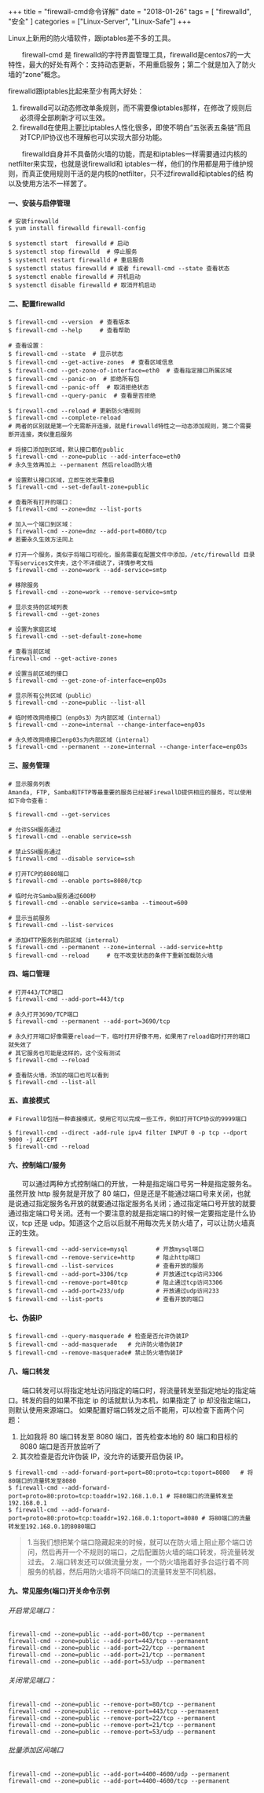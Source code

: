 +++
title = "firewall-cmd命令详解"
date = "2018-01-26"
tags = [ "firewalld", "安全" ]
categories = ["Linux-Server", "Linux-Safe"]
+++

Linux上新用的防火墙软件，跟iptables差不多的工具。

　　firewall-cmd 是 firewalld的字符界面管理工具，firewalld是centos7的一大特性，最大的好处有两个：支持动态更新，不用重启服务；第二个就是加入了防火墙的“zone”概念。

firewalld跟iptables比起来至少有两大好处：

1. firewalld可以动态修改单条规则，而不需要像iptables那样，在修改了规则后必须得全部刷新才可以生效。
2. firewalld在使用上要比iptables人性化很多，即使不明白“五张表五条链”而且对TCP/IP协议也不理解也可以实现大部分功能。

　　firewalld自身并不具备防火墙的功能，而是和iptables一样需要通过内核的netfilter来实现，也就是说firewalld和 iptables一样，他们的作用都是用于维护规则，而真正使用规则干活的是内核的netfilter，只不过firewalld和iptables的结 构以及使用方法不一样罢了。

<!-- more -->

#### 一、安装与启停管理

```shell
# 安装firewalld
$ yum install firewalld firewall-config

$ systemctl start  firewalld # 启动
$ systemctl stop firewalld  # 停止服务
$ systemctl restart firewalld # 重启服务
$ systemctl status firewalld # 或者 firewall-cmd --state 查看状态
$ systemctl enable firewalld # 开机启动
$ systemctl disable firewalld # 取消开机启动
```

#### 二、配置firewalld

``` shell
$ firewall-cmd --version  # 查看版本
$ firewall-cmd --help     # 查看帮助

# 查看设置：
$ firewall-cmd --state  # 显示状态
$ firewall-cmd --get-active-zones  # 查看区域信息
$ firewall-cmd --get-zone-of-interface=eth0  # 查看指定接口所属区域
$ firewall-cmd --panic-on  # 拒绝所有包
$ firewall-cmd --panic-off  # 取消拒绝状态
$ firewall-cmd --query-panic  # 查看是否拒绝

$ firewall-cmd --reload # 更新防火墙规则
$ firewall-cmd --complete-reload
# 两者的区别就是第一个无需断开连接，就是firewalld特性之一动态添加规则，第二个需要断开连接，类似重启服务

# 将接口添加到区域，默认接口都在public
$ firewall-cmd --zone=public --add-interface=eth0
# 永久生效再加上 --permanent 然后reload防火墙

# 设置默认接口区域，立即生效无需重启
$ firewall-cmd --set-default-zone=public

# 查看所有打开的端口：
$ firewall-cmd --zone=dmz --list-ports

# 加入一个端口到区域：
$ firewall-cmd --zone=dmz --add-port=8080/tcp
# 若要永久生效方法同上

# 打开一个服务，类似于将端口可视化，服务需要在配置文件中添加，/etc/firewalld 目录下有services文件夹，这个不详细说了，详情参考文档
$ firewall-cmd --zone=work --add-service=smtp

# 移除服务
$ firewall-cmd --zone=work --remove-service=smtp

# 显示支持的区域列表
$ firewall-cmd --get-zones

# 设置为家庭区域
$ firewall-cmd --set-default-zone=home

# 查看当前区域
firewall-cmd --get-active-zones

# 设置当前区域的接口
$ firewall-cmd --get-zone-of-interface=enp03s

# 显示所有公共区域（public）
$ firewall-cmd --zone=public --list-all

# 临时修改网络接口（enp0s3）为内部区域（internal）
$ firewall-cmd --zone=internal --change-interface=enp03s

# 永久修改网络接口enp03s为内部区域（internal）
$ firewall-cmd --permanent --zone=internal --change-interface=enp03s
```

#### 三、服务管理

```shell
# 显示服务列表  
Amanda, FTP, Samba和TFTP等最重要的服务已经被FirewallD提供相应的服务，可以使用如下命令查看：

$ firewall-cmd --get-services

# 允许SSH服务通过
$ firewall-cmd --enable service=ssh

# 禁止SSH服务通过
$ firewall-cmd --disable service=ssh

# 打开TCP的8080端口
$ firewall-cmd --enable ports=8080/tcp

# 临时允许Samba服务通过600秒
$ firewall-cmd --enable service=samba --timeout=600

# 显示当前服务
$ firewall-cmd --list-services

# 添加HTTP服务到内部区域（internal）
$ firewall-cmd --permanent --zone=internal --add-service=http
$ firewall-cmd --reload     # 在不改变状态的条件下重新加载防火墙
```

#### 四、端口管理

```shell
# 打开443/TCP端口
$ firewall-cmd --add-port=443/tcp

# 永久打开3690/TCP端口
$ firewall-cmd --permanent --add-port=3690/tcp

# 永久打开端口好像需要reload一下，临时打开好像不用，如果用了reload临时打开的端口就失效了
# 其它服务也可能是这样的，这个没有测试
$ firewall-cmd --reload

# 查看防火墙，添加的端口也可以看到
$ firewall-cmd --list-all
```

#### 五、直接模式

```shell
# FirewallD包括一种直接模式，使用它可以完成一些工作，例如打开TCP协议的9999端口

$ firewall-cmd --direct -add-rule ipv4 filter INPUT 0 -p tcp --dport 9000 -j ACCEPT
$ firewall-cmd --reload
```

#### 六、控制端口/服务 

　　可以通过两种方式控制端口的开放，一种是指定端口号另一种是指定服务名。虽然开放 http 服务就是开放了 80 端口，但是还是不能通过端口号来关闭，也就是说通过指定服务名开放的就要通过指定服务名关闭；通过指定端口号开放的就要通过指定端口号关闭。还有一个要注意的就是指定端口的时候一定要指定是什么协议，tcp 还是 udp。知道这个之后以后就不用每次先关防火墙了，可以让防火墙真正的生效。

```shell
$ firewall-cmd --add-service=mysql        # 开放mysql端口
$ firewall-cmd --remove-service=http      # 阻止http端口
$ firewall-cmd --list-services            # 查看开放的服务
$ firewall-cmd --add-port=3306/tcp        # 开放通过tcp访问3306
$ firewall-cmd --remove-port=80tcp        # 阻止通过tcp访问3306
$ firewall-cmd --add-port=233/udp         # 开放通过udp访问233
$ firewall-cmd --list-ports               # 查看开放的端口
```

#### 七、伪装IP

```shell
$ firewall-cmd --query-masquerade # 检查是否允许伪装IP
$ firewall-cmd --add-masquerade   # 允许防火墙伪装IP
$ firewall-cmd --remove-masquerade# 禁止防火墙伪装IP
```

#### 八、端口转发

　　端口转发可以将指定地址访问指定的端口时，将流量转发至指定地址的指定端口。转发的目的如果不指定 ip 的话就默认为本机，如果指定了 ip 却没指定端口，则默认使用来源端口。 如果配置好端口转发之后不能用，可以检查下面两个问题：

1. 比如我将 80 端口转发至 8080 端口，首先检查本地的 80 端口和目标的 8080 端口是否开放监听了
2. 其次检查是否允许伪装 IP，没允许的话要开启伪装 IP。

```shell
$ firewall-cmd --add-forward-port=port=80:proto=tcp:toport=8080   # 将80端口的流量转发至8080
$ firewall-cmd --add-forward-port=proto=80:proto=tcp:toaddr=192.168.1.0.1 # 将80端口的流量转发至192.168.0.1
$ firewall-cmd --add-forward-port=proto=80:proto=tcp:toaddr=192.168.0.1:toport=8080 # 将80端口的流量转发至192.168.0.1的8080端口
```

> 1.当我们想把某个端口隐藏起来的时候，就可以在防火墙上阻止那个端口访问，然后再开一个不规则的端口，之后配置防火墙的端口转发，将流量转发过去。
> 2.端口转发还可以做流量分发，一个防火墙拖着好多台运行着不同服务的机器，然后用防火墙将不同端口的流量转发至不同机器。

#### 九、常见服务(端口)开关命令示例

###### 开启常见端口：

```shell
firewall-cmd --zone=public --add-port=80/tcp --permanent
firewall-cmd --zone=public --add-port=443/tcp --permanent
firewall-cmd --zone=public --add-port=22/tcp --permanent
firewall-cmd --zone=public --add-port=21/tcp --permanent
firewall-cmd --zone=public --add-port=53/udp --permanent
```
###### 关闭常见端口：

```shell
firewall-cmd --zone=public --remove-port=80/tcp --permanent
firewall-cmd --zone=public --remove-port=443/tcp --permanent
firewall-cmd --zone=public --remove-port=22/tcp --permanent
firewall-cmd --zone=public --remove-port=21/tcp --permanent
firewall-cmd --zone=public --remove-port=53/udp --permanent
```

###### 批量添加区间端口

```shell
firewall-cmd --zone=public --add-port=4400-4600/udp --permanent
firewall-cmd --zone=public --add-port=4400-4600/tcp --permanent
```